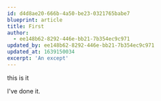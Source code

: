 ```yaml
---
id: d4d8ae20-666b-4a50-be23-0321765babe7
blueprint: article
title: First
author:
  - ee148b62-8292-446e-bb21-7b354ec9c971
updated_by: ee148b62-8292-446e-bb21-7b354ec9c971
updated_at: 1639150034
excerpt: 'An except'
---
```

this is it

I've done it.